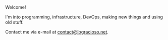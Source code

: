 Welcome!

I'm into programming, infrastructure, DevOps, making new things and using old stuff.

Contact me via e-mail at [contact@lbgracioso.net](mailto:contact@lbgracioso.net).
